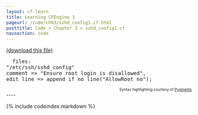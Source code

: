 ```yaml
---
layout: cf-learn
title: Learning CFEngine 3
pageurl: /code/ch03/sshd_config1.cf.html
posttitle: Code > Chapter 3 > sshd_config1.cf
navsection: code
---
```


[(download this file)](https://raw.github.com/zzamboni/cf-learn.info/master/src/ch03/sshd_config1.cf)

<div class="highlight"><pre>  <span class="kd">files</span><span class="p">:</span>
<span class="p">&quot;</span><span class="nv">/etc/ssh/sshd_config</span><span class="p">&quot;</span>
<span class="kt">comment</span> <span class="o">=&gt;</span> <span class="s">&quot;Ensure root login is disallowed&quot;</span><span class="p">,</span>
<span class="kr">edit_line</span> <span class="o">=&gt;</span> <span class="nf">append_if_no_line</span><span class="p">(</span><span class="s">&quot;AllowRoot no&quot;</span><span class="p">);</span>
</pre></div>

<div align="right"><font size="-2">Syntax highlighting courtesy of <a href="http://blog.zzamboni.org/cfengine3-lexer-for-pygments">Pygments</a></font></div>
----

{% include codeindex.markdown %}

